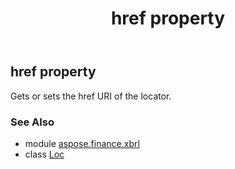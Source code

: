 ﻿---
title: href property
second_title: Aspose.Finance for Python via .NET API References
description: 
type: docs
weight: 30
url: /python-net/aspose.finance.xbrl/loc/href/
is_root: false
---

## href property


Gets or sets the href URI of the locator.

### See Also
* module [aspose.finance.xbrl](../../)
* class [Loc](/finance/python-net/aspose.finance.xbrl/loc)
